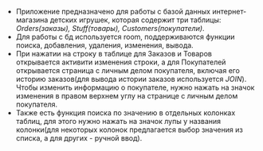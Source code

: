 * Приложение предназначено для работы с базой данных интернет-магазина детских игрушек, которая содержит три таблицы: *Orders(заказы), Stuff(товары), Customers(покупатели)*.
* Для работы с бд используется room, поддерживаются функции поиска, добавления, удаления, изменения, вывода.
* При нажатии на строку в таблице для Заказов и Товаров открывается активити изменения строки, а для Покупателей открывается страница с личным делом покупателя, включая его историю заказов(для вывода истории заказов используется *JOIN*). Чтобы изменить информацию о покупателе, нужно нажать на значок изменения в правом верхнем углу на странице с личным делом покупателя.
* Также есть функция поиска по значению в отдельных колонках таблиц, для этого нужно нажать на значок лупы у названия колонки(для некоторых колонок предлагается выбор значения из списка, а для других - ручной ввод).

